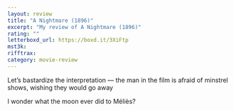```yaml
---
layout: review
title: "A Nightmare (1896)"
excerpt: "My review of A Nightmare (1896)"
rating: ""
letterboxd_url: https://boxd.it/3XiFtp
mst3k:
rifftrax:
category: movie-review
---
```


Let’s bastardize the interpretation — the man in the film is afraid of minstrel shows, wishing they would go away

I wonder what the moon ever did to Méliès?
